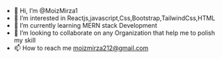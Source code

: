 - 👋 Hi, I’m @MoizMirza1
- 👀 I’m interested in Reactjs,javascript,Css,Bootstrap,TailwindCss,HTML
- 🌱 I’m currently learning MERN stack Development
- 💞️ I’m looking to collaborate on any Organization that help me to polish my skill
- 📫 How to reach me moizmirza212@gmail.com

<!---
MoizMirza1/MoizMirza1 is a ✨ special ✨ repository because its `README.md` (this file) appears on your GitHub profile.
You can click the Preview link to take a look at your changes.
--->
